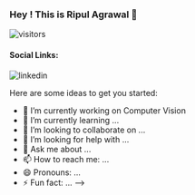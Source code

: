 ### Hey ! This is Ripul  Agrawal 👋

![visitors](https://visitor-badge.laobi.icu/badge?page_id=ripulagrawal98)

#### Social Links:
![linkedin](https://www.linkedin.com/in/ripul-agrawal/)

Here are some ideas to get you started:

- 🔭 I’m currently working on Computer Vision
- 🌱 I’m currently learning ...
- 👯 I’m looking to collaborate on ...
- 🤔 I’m looking for help with ...
- 💬 Ask me about ...
- 📫 How to reach me: ...
- 😄 Pronouns: ...
- ⚡ Fun fact: ...
-->
